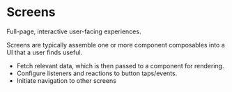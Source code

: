 <!-- This Source Code Form is subject to the terms of the Mozilla Public
   - License, v. 2.0. If a copy of the MPL was not distributed with this
   - file, You can obtain one at https://mozilla.org/MPL/2.0/. -->
# Screens

Full-page, interactive user-facing experiences.

Screens are typically assemble one or more component composables into a UI that
a user finds useful.
 - Fetch relevant data, which is then passed to a component for rendering.
 - Configure listeners and reactions to button taps/events.
 - Initiate navigation to other screens